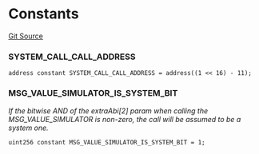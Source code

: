 # Constants
[Git Source](https://github.com/matter-labs/zksync-contracts/blob/c6e73735b89a4b474234f6471e326125c9069f15/contracts/l2-contracts/SystemContractsCaller.sol)

### SYSTEM_CALL_CALL_ADDRESS

```solidity
address constant SYSTEM_CALL_CALL_ADDRESS = address((1 << 16) - 11);
```

### MSG_VALUE_SIMULATOR_IS_SYSTEM_BIT
*If the bitwise AND of the extraAbi[2] param when calling the MSG_VALUE_SIMULATOR
is non-zero, the call will be assumed to be a system one.*


```solidity
uint256 constant MSG_VALUE_SIMULATOR_IS_SYSTEM_BIT = 1;
```

